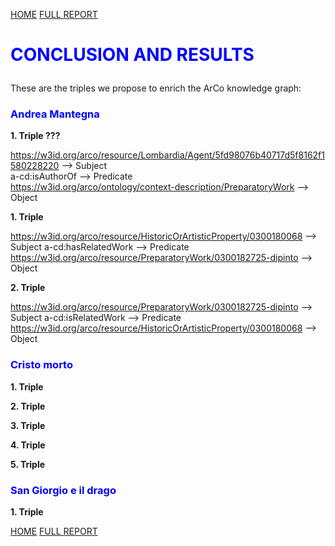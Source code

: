 [HOME](index.md)
[FULL REPORT](another-page.md)

<h3 style="color:blue; font-size: 2em;">CONCLUSION AND RESULTS</h3>

These are the triples we propose to enrich the ArCo knowledge graph:

<a name="mm-anchor"></a>
<h3 style="color:blue ;">Andrea Mantegna</h3>

<strong> 1. Triple ???</strong>

<https://w3id.org/arco/resource/Lombardia/Agent/5fd98076b40717d5f8162f1580228220> --> Subject <br>
a-cd:isAuthorOf --> Predicate <br>
<https://w3id.org/arco/ontology/context-description/PreparatoryWork> --> Object

<strong> 1. Triple</strong>

<https://w3id.org/arco/resource/HistoricOrArtisticProperty/0300180068> --> Subject 
a-cd:hasRelatedWork --> Predicate 
<https://w3id.org/arco/resource/PreparatoryWork/0300182725-dipinto> --> Object

<strong> 2. Triple</strong>

https://w3id.org/arco/resource/PreparatoryWork/0300182725-dipinto --> Subject 
a-cd:isRelatedWork --> Predicate 
https://w3id.org/arco/resource/HistoricOrArtisticProperty/0300180068 --> Object 

<a name="mm-anchor"></a>
<h3 style="color:blue ;">Cristo morto</h3>

<strong> 1. Triple </strong>

<strong> 2. Triple </strong>

<strong> 3. Triple </strong>

<strong> 4. Triple </strong>

<strong> 5. Triple </strong>


<a name="mm-anchor"></a>
<h3 style="color:blue ;">San Giorgio e il drago</h3>

<strong> 1. Triple </strong>


[HOME](index.md)
[FULL REPORT](another-page.md)
